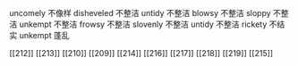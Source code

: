 




uncomely 不像样
disheveled 不整洁
untidy 不整洁
blowsy 不整洁
sloppy 不整洁
unkempt 不整洁
frowsy 不整洁
slovenly 不整洁
untidy 不整洁
rickety 不结实
unkempt 蓬乱

[[212]]
[[213]]
[[210]]
[[209]]
[[214]]
[[216]]
[[217]]
[[218]]
[[219]]
[[215]]